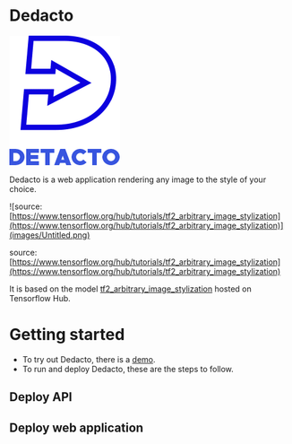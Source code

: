 # Dedacto

![dedacto.png](images/dedacto.png)

Dedacto is a web application rendering any image to the style of your choice. 

![source: [https://www.tensorflow.org/hub/tutorials/tf2_arbitrary_image_stylization](https://www.tensorflow.org/hub/tutorials/tf2_arbitrary_image_stylization)](images/Untitled.png)

source: [https://www.tensorflow.org/hub/tutorials/tf2_arbitrary_image_stylization](https://www.tensorflow.org/hub/tutorials/tf2_arbitrary_image_stylization)

It is based on the model [tf2_arbitrary_image_stylization](https://www.tensorflow.org/hub/tutorials/tf2_arbitrary_image_stylization) hosted on Tensorflow Hub. 

# Getting started

- To try out Dedacto, there is a [demo](http://you.com).
- To run and deploy Dedacto, these are the steps to follow.

## Deploy API

## Deploy web application